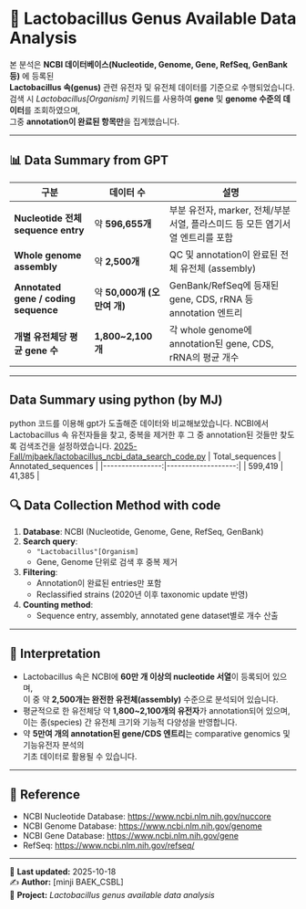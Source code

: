 # 🧫 Lactobacillus Genus Available Data Analysis

본 분석은 **NCBI 데이터베이스(Nucleotide, Genome, Gene, RefSeq, GenBank 등)** 에 등록된  
**Lactobacillus 속(genus)** 관련 유전자 및 유전체 데이터를 기준으로 수행되었습니다.  
검색 시 *Lactobacillus[Organism]* 키워드를 사용하여 **gene** 및 **genome 수준의 데이터**를 조회하였으며,  
그중 **annotation이 완료된 항목만**을 집계했습니다.

---

## 📊 Data Summary from GPT

| 구분                              | 데이터 수           | 설명 |
|-----------------------------------|----------------------|------|
| **Nucleotide 전체 sequence entry** | 약 **596,655개**     | 부분 유전자, marker, 전체/부분 서열, 플라스미드 등 모든 염기서열 엔트리를 포함 |
| **Whole genome assembly**         | 약 **2,500개**       | QC 및 annotation이 완료된 전체 유전체 (assembly) |
| **Annotated gene / coding sequence** | 약 **50,000개 (오만여 개)** | GenBank/RefSeq에 등재된 gene, CDS, rRNA 등 annotation 엔트리 |
| **개별 유전체당 평균 gene 수**      | **1,800~2,100개**    | 각 whole genome에 annotation된 gene, CDS, rRNA의 평균 개수 |

---

## Data Summary using python (by MJ)
python 코드를 이용해 gpt가 도출해준 데이터와 비교해보았습니다.
NCBI에서 Lactobacillus 속 유전자들을 찾고, 중복을 제거한 후 그 중 annotation된 것들만 찾도록 검색조건을 설정하였습니다.
[2025-Fall/mjbaek/lactobacillus_ncbi_data_search_code.py](https://github.com/igchoi/IBT610-CompGen/blob/86ebcb0043b45952c2f3532b0f8ae189dd172c36/2025-Fall/mjbaek/lactobacillus_ncbi_data_search_code.py)
| Total_sequences | Annotated_sequences |
|----------------:|-------------------:|
|         599,419 |             41,385 |

## 🔍 Data Collection Method with code

1. **Database**: NCBI (Nucleotide, Genome, Gene, RefSeq, GenBank)
2. **Search query**:  
   - `"Lactobacillus"[Organism]`  
   - Gene, Genome 단위로 검색 후 중복 제거
3. **Filtering**:  
   - Annotation이 완료된 entries만 포함  
   - Reclassified strains (2020년 이후 taxonomic update 반영)
4. **Counting method**:  
   - Sequence entry, assembly, annotated gene dataset별로 개수 산출  

---

## 🧬 Interpretation

- Lactobacillus 속은 NCBI에 **60만 개 이상의 nucleotide 서열**이 등록되어 있으며,  
  이 중 약 **2,500개는 완전한 유전체(assembly)** 수준으로 분석되어 있습니다.  
- 평균적으로 한 유전체당 약 **1,800~2,100개의 유전자**가 annotation되어 있으며,  
  이는 종(species) 간 유전체 크기와 기능적 다양성을 반영합니다.  
- 약 **5만여 개의 annotation된 gene/CDS 엔트리**는 comparative genomics 및 기능유전자 분석의  
  기초 데이터로 활용될 수 있습니다.

---

## 📁 Reference

- NCBI Nucleotide Database: https://www.ncbi.nlm.nih.gov/nuccore  
- NCBI Genome Database: https://www.ncbi.nlm.nih.gov/genome  
- NCBI Gene Database: https://www.ncbi.nlm.nih.gov/gene  
- RefSeq: https://www.ncbi.nlm.nih.gov/refseq/  

---

📅 **Last updated:** 2025-10-18  
✍️ **Author:** [minji BAEK_CSBL]  
🔗 **Project:** *Lactobacillus genus available data analysis*
